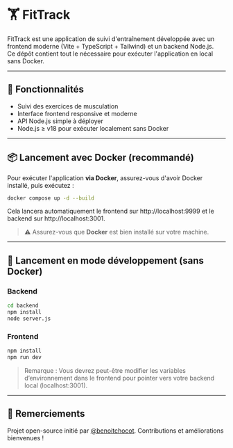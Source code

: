 # 🏋️ FitTrack

FitTrack est une application de suivi d'entraînement développée avec un frontend moderne (Vite + TypeScript + Tailwind) et un backend Node.js.  
Ce dépôt contient tout le nécessaire pour exécuter l'application en local sans Docker.

---

## 🚀 Fonctionnalités

- Suivi des exercices de musculation
- Interface frontend responsive et moderne
- API Node.js simple à déployer
- Node.js ≥ v18 pour exécuter localement sans Docker

---


## 📦 Lancement avec Docker (recommandé)

Pour exécuter l'application **via Docker**, assurez-vous d'avoir Docker installé, puis exécutez :

```bash
docker compose up -d --build
```
Cela lancera automatiquement le frontend sur http://localhost:9999 et le backend sur http://localhost:3001.

> ⚠️ Assurez-vous que **Docker** est bien installé sur votre machine.

---

## 🧪 Lancement en mode développement (sans Docker)

### Backend

```bash
cd backend
npm install
node server.js
```

### Frontend

```bash
npm install
npm run dev
```

> Remarque : Vous devrez peut-être modifier les variables d’environnement dans le frontend pour pointer vers votre backend local (localhost:3001).

---


## 🙏 Remerciements

Projet open-source initié par [@benoitchocot](https://github.com/benoitchocot). Contributions et améliorations bienvenues !
